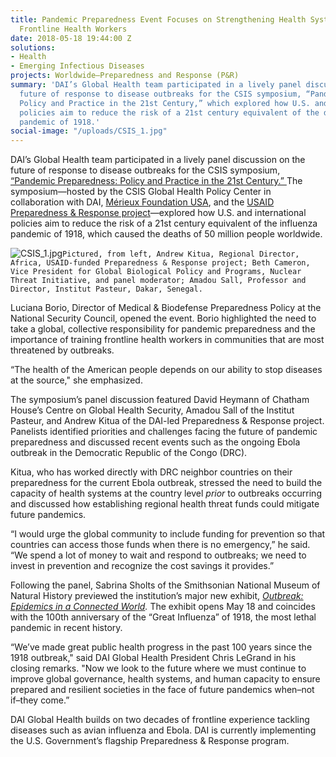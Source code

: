 ```yaml
---
title: Pandemic Preparedness Event Focuses on Strengthening Health Systems and Supporting
  Frontline Health Workers
date: 2018-05-18 19:44:00 Z
solutions:
- Health
- Emerging Infectious Diseases
projects: Worldwide—Preparedness and Response (P&R)
summary: 'DAI’s Global Health team participated in a lively panel discussion on the
  future of response to disease outbreaks for the CSIS symposium, “Pandemic Preparedness:
  Policy and Practice in the 21st Century,” which explored how U.S. and international
  policies aim to reduce the risk of a 21st century equivalent of the deadly influenza
  pandemic of 1918.'
social-image: "/uploads/CSIS_1.jpg"
---
```


DAI’s Global Health team participated in a lively panel discussion on the future of response to disease outbreaks for the CSIS symposium, [“Pandemic Preparedness: Policy and Practice in the 21st Century.” ](https://www.csis.org/events/pandemic-preparedness-policy-and-practice-21st-century)The symposium—hosted by the CSIS Global Health Policy Center in collaboration with DAI, [Mérieux Foundation USA](http://www.fondation-merieuxusa.org/), and the [USAID Preparedness & Response project](http://preparednessandresponse.org/)—explored how U.S. and international policies aim to reduce the risk of a 21st century equivalent of the influenza pandemic of 1918, which caused the deaths of 50 million people worldwide.

![CSIS_1.jpg](/uploads/CSIS_1.jpg)`Pictured, from left, Andrew Kitua, Regional Director, Africa, USAID-funded Preparedness & Response project; Beth Cameron, Vice President for Global Biological Policy and Programs, Nuclear Threat Initiative, and panel moderator; Amadou Sall, Professor and Director, Institut Pasteur, Dakar, Senegal.`

Luciana Borio, Director of Medical & Biodefense Preparedness Policy at the National Security Council, opened the event. Borio highlighted the need to take a global, collective responsibility for pandemic preparedness and the importance of training frontline health workers in communities that are most threatened by outbreaks.

“The health of the American people depends on our ability to stop diseases at the source," she emphasized.

The symposium’s panel discussion featured David Heymann of Chatham House’s Centre on Global Health Security, Amadou Sall of the Institut Pasteur, and Andrew Kitua of the DAI-led Preparedness & Response project. Panelists identified priorities and challenges facing the future of pandemic preparedness and discussed recent events such as the ongoing Ebola outbreak in the Democratic Republic of the Congo (DRC).

Kitua, who has worked directly with DRC neighbor countries on their preparedness for the current Ebola outbreak, stressed the need to build the capacity of health systems at the country level *prior* to outbreaks occurring and discussed how establishing regional health threat funds could mitigate future pandemics.

“I would urge the global community to include funding for prevention so that countries can access those funds when there is no emergency,” he said. “We spend a lot of money to wait and respond to outbreaks; we need to invest in prevention and recognize the cost savings it provides.”

Following the panel, Sabrina Sholts of the Smithsonian National Museum of Natural History previewed the institution’s major new exhibit, *[Outbreak: Epidemics in a Connected World](https://naturalhistory.si.edu/exhibits/outbreak/).* The exhibit opens May 18 and coincides with the 100th anniversary of the “Great Influenza” of 1918, the most lethal pandemic in recent history.

“We’ve made great public health progress in the past 100 years since the 1918 outbreak," said DAI Global Health President Chris LeGrand in his closing remarks. "Now we look to the future where we must continue to improve global governance, health systems, and human capacity to ensure prepared and resilient societies in the face of future pandemics when–not if–they come.”

DAI Global Health builds on two decades of frontline experience tackling diseases such as avian influenza and Ebola. DAI is currently implementing the U.S. Government’s flagship Preparedness & Response program.
